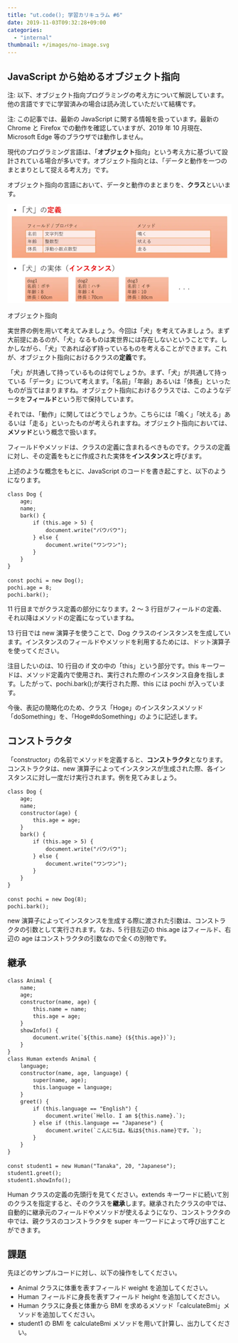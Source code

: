 ```yaml
---
title: "ut.code(); 学習カリキュラム #6"
date: 2019-11-03T09:32:28+09:00
categories:
  - "internal"
thumbnail: +/images/no-image.svg
---
```


## JavaScript から始めるオブジェクト指向

注: 以下、オブジェクト指向プログラミングの考え方について解説しています。他の言語ですでに学習済みの場合は読み流していただいて結構です。

注: この記事では、最新の JavaScript に関する情報を扱っています。最新の Chrome と Firefox での動作を確認していますが、2019 年 10 月現在、Microsoft Edge 等のブラウザでは動作しません。

現代のプログラミング言語は、「**オブジェクト**指向」という考え方に基づいて設計されている場合が多いです。オブジェクト指向とは、「データと動作を一つのまとまりとして捉える考え方」です。

オブジェクト指向の言語において、データと動作のまとまりを、**クラス**といいます。

![オブジェクト指向](./object-oriented.webp)

オブジェクト指向

実世界の例を用いて考えてみましょう。今回は「犬」を考えてみましょう。まず大前提にあるのが、「犬」なるものは実世界には存在しないということです。しかしながら、「犬」であれば必ず持っているものを考えることができます。これが、オブジェクト指向におけるクラスの**定義**です。

「犬」が共通して持っているものは何でしょうか。まず、「犬」が共通して持っている「データ」について考えます。「名前」「年齢」あるいは「体長」といったものが当てはまりますね。オブジェクト指向におけるクラスでは、このようなデータを**フィールド**という形で保持しています。

それでは、「動作」に関してはどうでしょうか。こちらには「鳴く」「吠える」あるいは「走る」といったものが考えられますね。オブジェクト指向においては、**メソッド**という概念で扱います。

フィールドやメソッドは、クラスの定義に含まれるべきものです。クラスの定義に対し、その定義をもとに作成された実体を**インスタンス**と呼びます。

上述のような概念をもとに、JavaScript のコードを書き起こすと、以下のようになります。

```
class Dog {
    age;
    name;
    bark() {
        if (this.age > 5) {
            document.write("バウバウ");
        } else {
            document.write("ワンワン");
        }
    }
}

const pochi = new Dog();
pochi.age = 8;
pochi.bark();
```

11 行目までがクラス定義の部分になります。2 ～ 3 行目がフィールドの定義、それ以降はメソッドの定義になっていますね。

13 行目では new 演算子を使うことで、Dog クラスのインスタンスを生成しています。インスタンスのフィールドやメソッドを利用するためには、ドット演算子を使ってください。

注目したいのは、10 行目の if 文の中の「this」という部分です。this キーワードは、メソッド定義内で使用され、実行された際のインスタンス自身を指します。したがって、pochi.bark();が実行された際、this には pochi が入っています。

今後、表記の簡略化のため、クラス「Hoge」のインスタンスメソッド「doSomething」を、「Hoge#doSomething」のように記述します。

## コンストラクタ

「constructor」の名前でメソッドを定義すると、**コンストラクタ**となります。コンストラクタは、new 演算子によってインスタンスが生成された際、各インスタンスに対し一度だけ実行されます。例を見てみましょう。

```
class Dog {
    age;
    name;
    constructor(age) {
        this.age = age;
    }
    bark() {
        if (this.age > 5) {
            document.write("バウバウ");
        } else {
            document.write("ワンワン");
        }
    }
}

const pochi = new Dog(8);
pochi.bark();
```

new 演算子によってインスタンスを生成する際に渡された引数は、コンストラクタの引数として実行されます。なお、5 行目左辺の this.age はフィールド、右辺の age はコンストラクタの引数なので全くの別物です。

## 継承

```
class Animal {
    name;
    age;
    constructor(name, age) {
        this.name = name;
        this.age = age;
    }
    showInfo() {
        document.write(`${this.name} (${this.age})`);
    }
}
class Human extends Animal {
    language;
    constructor(name, age, language) {
        super(name, age);
        this.language = language;
    }
    greet() {
        if (this.language == "English") {
            document.write(`Hello. I am ${this.name}.`);
        } else if (this.language == "Japanese") {
            document.write(`こんにちは。私は${this.name}です。`);
        }
    }
}

const student1 = new Human("Tanaka", 20, "Japanese");
student1.greet();
student1.showInfo();
```

Human クラスの定義の先頭行を見てください。extends キーワードに続いて別のクラスを指定すると、そのクラスを**継承**します。継承されたクラスの中では、自動的に継承元のフィールドやメソッドが使えるようになり、コンストラクタの中では、親クラスのコンストラクタを super キーワードによって呼び出すことができます。

## 課題

先ほどのサンプルコードに対し、以下の操作をしてください。

- Animal クラスに体重を表すフィールド weight を追加してください。
- Human フィールドに身長を表すフィールド height を追加してください。
- Human クラスに身長と体重から BMI を求めるメソッド「calculateBmi」メソッドを追加してください。
- student1 の BMI を calculateBmi メソッドを用いて計算し、出力してください。
